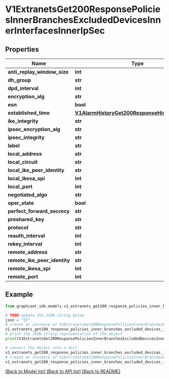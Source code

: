 # V1ExtranetsGet200ResponsePoliciesInnerBranchesExcludedDevicesInnerInterfacesInnerIpSec


## Properties

Name | Type | Description | Notes
------------ | ------------- | ------------- | -------------
**anti_replay_window_size** | **int** |  | [optional] 
**dh_group** | **str** |  | [optional] 
**dpd_interval** | **int** |  | [optional] 
**encryption_alg** | **str** |  | [optional] 
**esn** | **bool** |  | [optional] 
**established_time** | [**V1AlarmHistoryGet200ResponseHistoryInnerTime**](V1AlarmHistoryGet200ResponseHistoryInnerTime.md) |  | [optional] 
**ike_integrity** | **str** |  | [optional] 
**ipsec_encryption_alg** | **str** |  | [optional] 
**ipsec_integrity** | **str** |  | [optional] 
**label** | **str** |  | [optional] 
**local_address** | **str** |  | [optional] 
**local_circuit** | **str** |  | [optional] 
**local_ike_peer_identity** | **str** |  | [optional] 
**local_ikesa_spi** | **int** |  | [optional] 
**local_port** | **int** |  | [optional] 
**negotiated_algo** | **str** |  | [optional] 
**oper_state** | **bool** |  | [optional] 
**perfect_forward_secrecy** | **str** |  | [optional] 
**preshared_key** | **str** |  | [optional] 
**protocol** | **str** |  | [optional] 
**reauth_interval** | **int** |  | [optional] 
**rekey_interval** | **int** |  | [optional] 
**remote_address** | **str** |  | [optional] 
**remote_ike_peer_identity** | **str** |  | [optional] 
**remote_ikesa_spi** | **int** |  | [optional] 
**remote_port** | **int** |  | [optional] 

## Example

```python
from graphiant_sdk.models.v1_extranets_get200_response_policies_inner_branches_excluded_devices_inner_interfaces_inner_ip_sec import V1ExtranetsGet200ResponsePoliciesInnerBranchesExcludedDevicesInnerInterfacesInnerIpSec

# TODO update the JSON string below
json = "{}"
# create an instance of V1ExtranetsGet200ResponsePoliciesInnerBranchesExcludedDevicesInnerInterfacesInnerIpSec from a JSON string
v1_extranets_get200_response_policies_inner_branches_excluded_devices_inner_interfaces_inner_ip_sec_instance = V1ExtranetsGet200ResponsePoliciesInnerBranchesExcludedDevicesInnerInterfacesInnerIpSec.from_json(json)
# print the JSON string representation of the object
print(V1ExtranetsGet200ResponsePoliciesInnerBranchesExcludedDevicesInnerInterfacesInnerIpSec.to_json())

# convert the object into a dict
v1_extranets_get200_response_policies_inner_branches_excluded_devices_inner_interfaces_inner_ip_sec_dict = v1_extranets_get200_response_policies_inner_branches_excluded_devices_inner_interfaces_inner_ip_sec_instance.to_dict()
# create an instance of V1ExtranetsGet200ResponsePoliciesInnerBranchesExcludedDevicesInnerInterfacesInnerIpSec from a dict
v1_extranets_get200_response_policies_inner_branches_excluded_devices_inner_interfaces_inner_ip_sec_from_dict = V1ExtranetsGet200ResponsePoliciesInnerBranchesExcludedDevicesInnerInterfacesInnerIpSec.from_dict(v1_extranets_get200_response_policies_inner_branches_excluded_devices_inner_interfaces_inner_ip_sec_dict)
```
[[Back to Model list]](../README.md#documentation-for-models) [[Back to API list]](../README.md#documentation-for-api-endpoints) [[Back to README]](../README.md)


